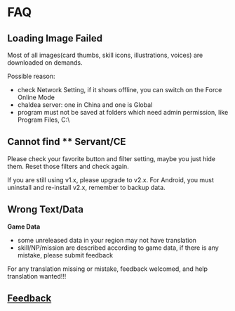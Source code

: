 # FAQ

## Loading Image Failed
Most of all images(card thumbs, skill icons, illustrations, voices) are downloaded on demands.

Possible reason:
- check Network Setting, if it shows offline, you can switch on the Force Online Mode
- chaldea server: one in China and one is Global
- program must not be saved at folders which need admin permission, like Program Files, C:\

## Cannot find ** Servant/CE
Please check your favorite button and filter setting, maybe you just hide them. Reset those filters and check again.

If you are still using v1.x, please upgrade to v2.x. For Android, you must uninstall and re-install v2.x, remember to backup data.

## Wrong Text/Data

**Game Data**
- some unreleased data in your region may not have translation
- skill/NP/mission are described according to game data, if there is any mistake, please submit feedback

For any translation missing or mistake, feedback welcomed, and help translation wanted!!!

## [Feedback](./feedback.md)
